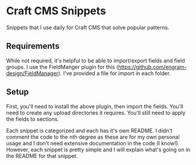 # Craft CMS Snippets
Snippets that I use daily for Craft CMS that solve popular patterns.

## Requirements
While not required, it's helpful to be able to import/export fields and field groups. I use the FieldManger plugin for this (https://github.com/engram-design/FieldManager). I've provided a file for import in each folder.

## Setup
First, you'll need to install the above plugin, then import the fields. You'll need to create any upload directories it requires. You'll still need to apply the fields to sections.

Each snippet is categorized and each has it's own README. I didn't comment the code to the nth degree as these are for my own personal usage and I don't need extensive documentation in the code (I know!). However, each snippet is pretty simple and I will explain what's going on in the README for that snippet.
